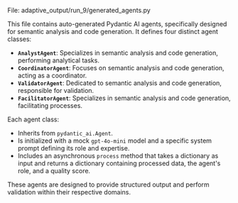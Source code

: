 File: adaptive_output/run_9/generated_agents.py

This file contains auto-generated Pydantic AI agents, specifically designed for semantic analysis and code generation. It defines four distinct agent classes:

- **`AnalystAgent`**: Specializes in semantic analysis and code generation, performing analytical tasks.
- **`CoordinatorAgent`**: Focuses on semantic analysis and code generation, acting as a coordinator.
- **`ValidatorAgent`**: Dedicated to semantic analysis and code generation, responsible for validation.
- **`FacilitatorAgent`**: Specializes in semantic analysis and code generation, facilitating processes.

Each agent class:
- Inherits from `pydantic_ai.Agent`.
- Is initialized with a mock `gpt-4o-mini` model and a specific system prompt defining its role and expertise.
- Includes an asynchronous `process` method that takes a dictionary as input and returns a dictionary containing processed data, the agent's role, and a quality score.

These agents are designed to provide structured output and perform validation within their respective domains.